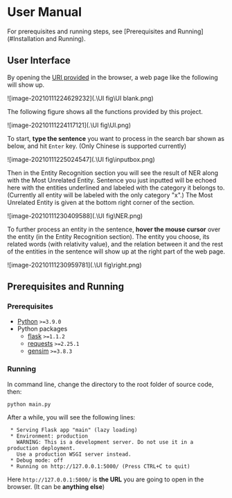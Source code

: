 # User Manual

For prerequisites and running steps, see [Prerequisites and Running](#Installation and Running).

## User Interface

By opening the [URI provided](#Running) in the browser, a web page like the following will show up.

![image-20210111224629232](.\UI fig\UI blank.png)

The following figure shows all the functions provided by this project.

![image-20210111224117121](.\UI fig\UI.png)

To start, **type the sentence** you want to process in the search bar shown as below, and hit `Enter` key. (Only Chinese is supported currently)

![image-20210111225024547](.\UI fig\inputbox.png)

Then in the Entity Recognition section you will see the result of NER along with the Most Unrelated Entity. Sentence you just inputted will be echoed here with the entities underlined and labeled with the category it belongs to. (Currently all entity will be labeled with the only category "x".) The Most Unrelated Entity is given at the bottom right corner of the section.

![image-20210111230409588](.\UI fig\NER.png)

To further process an entity in the sentence, **hover the mouse cursor** over the entity (in the Entity Recognition section). The entity you choose, its related words (with relativity value), and the relation between it and the rest of the entities in the sentence will show up at the right part of the web page.

![image-20210111230959781](.\UI fig\right.png)

## Prerequisites and Running

### Prerequisites

* [Python](https://www.python.org/) `>=3.9.0`
* Python packages
	* [flask](https://palletsprojects.com/p/flask/) `>=1.1.2`
	* [requests](https://requests.readthedocs.io) `>=2.25.1`
	* [gensim](http://radimrehurek.com/gensim) `>=3.8.3`

### Running

In command line, change the directory to the root folder of source code, then:

```
python main.py
```

After a while, you will see the following lines:

```
 * Serving Flask app "main" (lazy loading)
 * Environment: production
   WARNING: This is a development server. Do not use it in a production deployment.
   Use a production WSGI server instead.
 * Debug mode: off
 * Running on http://127.0.0.1:5000/ (Press CTRL+C to quit)
```

Here `http://127.0.0.1:5000/` is **the URL** you are going to open in the browser. (It can be **anything else**)